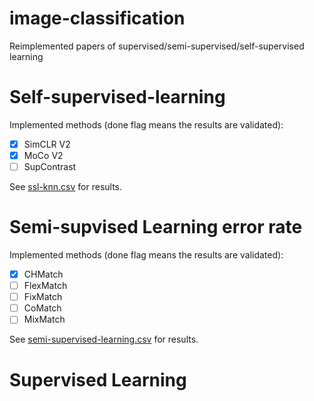 # image-classification

Reimplemented papers of supervised/semi-supervised/self-supervised learning

# Self-supervised-learning

Implemented methods (done flag means the results are validated):
 - [x] SimCLR V2
 - [x] MoCo V2
 - [ ] SupContrast 

See [ssl-knn.csv](./results/ssl-knn.csv) for results.


# Semi-supvised Learning error rate

Implemented methods (done flag means the results are validated):

 - [x] CHMatch
 - [ ] FlexMatch
 - [ ] FixMatch
 - [ ] CoMatch
 - [ ] MixMatch

See [semi-supervised-learning.csv](./results/semi-supervised-learning.csv) for results.

# Supervised Learning

